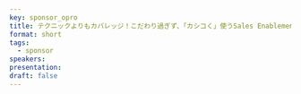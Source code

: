 ```yaml
---
key: sponsor_opro
title: テクニックよりもカバレッジ！こだわり過ぎず、「カシコく」使うSales Enablement（旧：myTrailhead）
format: short
tags:
  - sponsor
speakers:
presentation: 
draft: false
---
```


